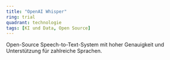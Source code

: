 ```yaml
---
title: "OpenAI Whisper"
ring: trial
quadrant: technologie
tags: [KI und Data, Open Source]
---
```


Open-Source Speech-to-Text-System mit hoher Genauigkeit und Unterstützung für zahlreiche Sprachen.
